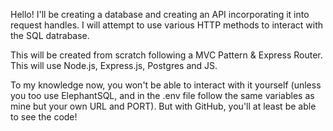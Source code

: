 Hello! I'll be creating a database and creating an API incorporating it into request handles. I will attempt to use various HTTP methods to interact with the SQL datrabase.

This will be created from scratch following a MVC Pattern & Express Router. This will use Node.js, Express.js, Postgres and JS.

To my knowledge now, you won't be able to interact with it yourself (unless you too use ElephantSQL, and in the .env file follow the same variables as mine but your own URL and PORT). But with GitHub, you'll at least be able to see the code!